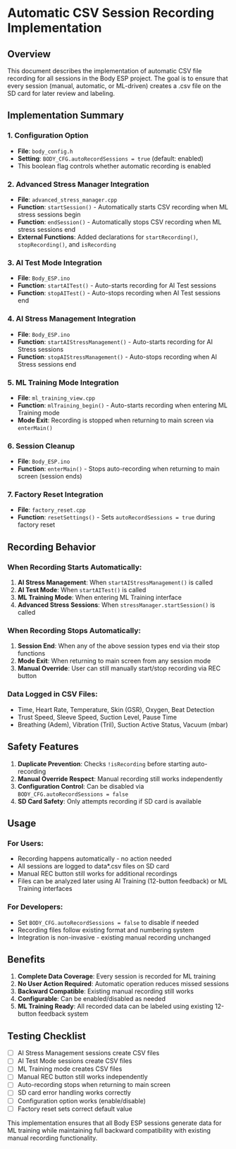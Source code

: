 # Automatic CSV Session Recording Implementation

## Overview
This document describes the implementation of automatic CSV file recording for all sessions in the Body ESP project. The goal is to ensure that every session (manual, automatic, or ML-driven) creates a .csv file on the SD card for later review and labeling.

## Implementation Summary

### 1. Configuration Option
- **File**: `body_config.h`
- **Setting**: `BODY_CFG.autoRecordSessions = true` (default: enabled)
- This boolean flag controls whether automatic recording is enabled

### 2. Advanced Stress Manager Integration
- **File**: `advanced_stress_manager.cpp`
- **Function**: `startSession()` - Automatically starts CSV recording when ML stress sessions begin
- **Function**: `endSession()` - Automatically stops CSV recording when ML stress sessions end
- **External Functions**: Added declarations for `startRecording()`, `stopRecording()`, and `isRecording`

### 3. AI Test Mode Integration  
- **File**: `Body_ESP.ino`
- **Function**: `startAITest()` - Auto-starts recording for AI Test sessions
- **Function**: `stopAITest()` - Auto-stops recording when AI Test sessions end

### 4. AI Stress Management Integration
- **File**: `Body_ESP.ino` 
- **Function**: `startAIStressManagement()` - Auto-starts recording for AI Stress sessions
- **Function**: `stopAIStressManagement()` - Auto-stops recording when AI Stress sessions end

### 5. ML Training Mode Integration
- **File**: `ml_training_view.cpp`
- **Function**: `mlTraining_begin()` - Auto-starts recording when entering ML Training mode
- **Mode Exit**: Recording is stopped when returning to main screen via `enterMain()`

### 6. Session Cleanup
- **File**: `Body_ESP.ino`
- **Function**: `enterMain()` - Stops auto-recording when returning to main screen (session ends)

### 7. Factory Reset Integration
- **File**: `factory_reset.cpp`
- **Function**: `resetSettings()` - Sets `autoRecordSessions = true` during factory reset

## Recording Behavior

### When Recording Starts Automatically:
1. **AI Stress Management**: When `startAIStressManagement()` is called
2. **AI Test Mode**: When `startAITest()` is called  
3. **ML Training Mode**: When entering ML Training interface
4. **Advanced Stress Sessions**: When `stressManager.startSession()` is called

### When Recording Stops Automatically:
1. **Session End**: When any of the above session types end via their stop functions
2. **Mode Exit**: When returning to main screen from any session mode
3. **Manual Override**: User can still manually start/stop recording via REC button

### Data Logged in CSV Files:
- Time, Heart Rate, Temperature, Skin (GSR), Oxygen, Beat Detection
- Trust Speed, Sleeve Speed, Suction Level, Pause Time
- Breathing (Adem), Vibration (Tril), Suction Active Status, Vacuum (mbar)

## Safety Features

1. **Duplicate Prevention**: Checks `!isRecording` before starting auto-recording
2. **Manual Override Respect**: Manual recording still works independently
3. **Configuration Control**: Can be disabled via `BODY_CFG.autoRecordSessions = false`
4. **SD Card Safety**: Only attempts recording if SD card is available

## Usage

### For Users:
- Recording happens automatically - no action needed
- All sessions are logged to data*.csv files on SD card  
- Manual REC button still works for additional recordings
- Files can be analyzed later using AI Training (12-button feedback) or ML Training interfaces

### For Developers:
- Set `BODY_CFG.autoRecordSessions = false` to disable if needed
- Recording files follow existing format and numbering system
- Integration is non-invasive - existing manual recording unchanged

## Benefits

1. **Complete Data Coverage**: Every session is recorded for ML training
2. **No User Action Required**: Automatic operation reduces missed sessions
3. **Backward Compatible**: Existing manual recording still works
4. **Configurable**: Can be enabled/disabled as needed
5. **ML Training Ready**: All recorded data can be labeled using existing 12-button feedback system

## Testing Checklist

- [ ] AI Stress Management sessions create CSV files
- [ ] AI Test Mode sessions create CSV files  
- [ ] ML Training mode creates CSV files
- [ ] Manual REC button still works independently
- [ ] Auto-recording stops when returning to main screen
- [ ] SD card error handling works correctly
- [ ] Configuration option works (enable/disable)
- [ ] Factory reset sets correct default value

This implementation ensures that all Body ESP sessions generate data for ML training while maintaining full backward compatibility with existing manual recording functionality.